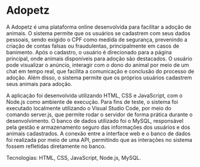 # Adopetz
 A Adopetz é uma plataforma online desenvolvida para facilitar a adoção de animais. O sistema permite que os usuários se cadastrem com seus dados pessoais, sendo exigido o CPF como medida de segurança, prevenindo a criação de contas falsas ou fraudulentas, principalmente 
 em casos de banimento. Após o cadastro, o usuário é direcionado para a página principal, onde animais disponíveis para adoção são destacados. 
 O usuário pode visualizar o anúncio, interagir com o dono do animal por meio de um chat em tempo real, que facilita a comunicação e conclusão do processo de adoção. 
 Além disso, o sistema permite que os próprios usuários cadastrem seus animais para adoção.
 
A aplicação foi desenvolvida utilizando HTML, CSS e JavaScript, com o Node.js como ambiente de execução. Para fins de teste, o sistema foi executado localmente utilizando o Visual Studio Code, por meio do comando server.js, que permite rodar o servidor de forma prática durante o desenvolvimento. 
O banco de dados utilizado foi o MySQL, responsável pela gestão e armazenamento seguro das informações dos usuários e dos animais cadastrados. 
A conexão entre a interface web e o banco de dados foi realizada por meio de uma API, permitindo que as interações no sistema fossem refletidas diretamente no banco.

Tecnologias: HTML, CSS, JavaScript, Node.js, MySQL.

